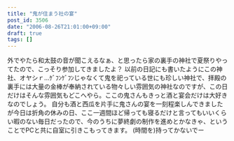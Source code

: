 ```yaml
---
title: "鬼が住まう社の宴"
post_id: 3506
date: "2006-08-26T21:01:00+09:00"
draft: true
tags: []
---
```



外でやたら和太鼓の音が聞こえるなぁ、と思ったら家の裏手の神社で夏祭りやってたので、こっそり参加してきましたよ？ 以前の日記にも書いたようにこの神社、オヤシｒ…ｹﾞﾌﾝｹﾞﾌﾝじゃなくて鬼を祀っている世にも珍しい神社で、拝殿の裏手には大量の金棒が奉納されている物々しい雰囲気の神社なのですが、この日だけはそんな雰囲気もどこへやら。ここの鬼さんもきっと酒と宴会だけは大好きなのでしょう。  自分も酒と西瓜を片手に鬼さんの宴を一刻程楽しんできましたが今日は折角の休みの日、ここ一週間ほど帰っても寝るだけと言ってもいいくらい暇のない毎日だったので、今のうちに夢終劇の制作を進めとかなきゃ、ということでPCと共に自室に引きこもってきます。 (時間を)持ってかないでー
